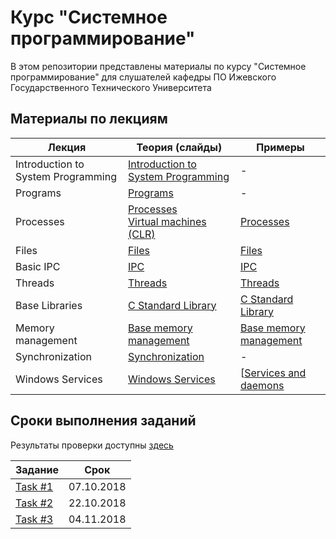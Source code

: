 # Курс "Системное программирование"
В этом репозитории представлены материалы по курсу 
"Системное программирование" для слушателей кафедры ПО 
Ижевского Государственного Технического Университета

## Материалы по лекциям 

|Лекция|Теория (слайды)|Примеры|
|---|---|---|
|Introduction to System Programming|[Introduction to System Programming](/Slides/01_Introduction_to_System_Programming.pptx?raw=true)|-|
|Programs|[Programs](/Slides/02_Programs.pptx?raw=true)|-|
|Processes|[Processes](/Slides/03_1_Processes.pptx?raw=true)<br>[Virtual machines (CLR)](/Slides/03_2_Virtual_machines_(CLR).pptx?raw=true)|[Processes](/Samples/03_Processes)|
|Files|[Files](/Slides/04_Files.pptx?raw=true)|[Files](/Samples/04_Files)|
|Basic IPC|[IPC](/Slides/05_Basic_IPC.pptx?raw=true)|[IPC](/Samples/05_IPC)|
|Threads|[Threads](/Slides/06_Threads.pptx?raw=true)|[Threads](/Samples/06_Threads)|
|Base Libraries|[C Standard Library](/Slides/07_Base_Libraries.pptx?raw=true)|[C Standard Library](/Samples/07_BaseLibraries)|
|Memory management|[Base memory management](/Slides/08_Base_memory_management.pptx?raw=true)|[Base memory management](/Samples/08_Base_memory_management)|
|Synchronization|[Synchronization](/Slides/09_Synchronization.pptx?raw=true)|-|
|Windows Services|[Windows Services](/Slides/10_Windows_Services.pptx?raw=true)|[[Services and daemons](/Samples/10_Services_and_daemons)|

## Сроки выполнения заданий

Результаты проверки доступны [здесь](./results.md)

|Задание|Срок|
|---|---|
|[Task #1](/Tasks/Task1.md)|07.10.2018|
|[Task #2](/Tasks/Task2.md)|22.10.2018|
|[Task #3](/Tasks/Task3.md)|04.11.2018|

